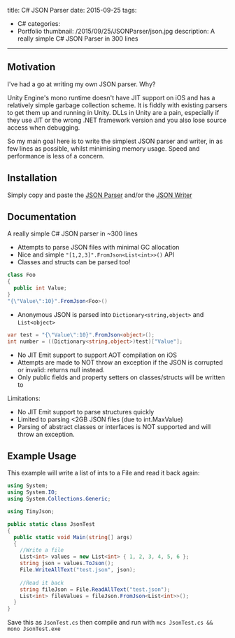 title: C# JSON Parser
date: 2015-09-25
tags:
- C#
categories:
- Portfolio
thumbnail: /2015/09/25/JSONParser/json.jpg
description: A really simple C# JSON Parser in 300 lines
---

## Motivation

I've had a go at writing my own JSON parser. Why?

Unity Engine's mono runtime doesn't have JIT support on iOS and has a relatively simple garbage collection scheme. It is fiddly with existing parsers to get them up and running in Unity. DLLs in Unity are a pain, especially if they use JIT or the wrong .NET framework version and you also lose source access when debugging.

So my main goal here is to write the simplest JSON parser and writer, in as few lines as possible, whilst minimising memory usage. Speed and performance is less of a concern.

## Installation

Simply copy and paste the [JSON Parser](https://raw.githubusercontent.com/zanders3/json/master/src/JSONParser.cs) and/or the [JSON Writer](https://raw.githubusercontent.com/zanders3/json/master/src/JSONWriter.cs)

## Documentation

A really simple C# JSON parser in ~300 lines
- Attempts to parse JSON files with minimal GC allocation
- Nice and simple `"[1,2,3]".FromJson<List<int>>()` API
- Classes and structs can be parsed too!
```csharp
class Foo 
{ 
  public int Value;
}
"{\"Value\":10}".FromJson<Foo>()
```
- Anonymous JSON is parsed into `Dictionary<string,object>` and `List<object>`
```csharp
var test = "{\"Value\":10}".FromJson<object>();
int number = ((Dictionary<string,object>)test)["Value"];
```
- No JIT Emit support to support AOT compilation on iOS
- Attempts are made to NOT throw an exception if the JSON is corrupted or invalid: returns null instead.
- Only public fields and property setters on classes/structs will be written to

Limitations:
- No JIT Emit support to parse structures quickly
- Limited to parsing <2GB JSON files (due to int.MaxValue)
- Parsing of abstract classes or interfaces is NOT supported and will throw an exception.

## Example Usage

This example will write a list of ints to a File and read it back again:
```csharp
using System;
using System.IO;
using System.Collections.Generic;

using TinyJson;

public static class JsonTest
{
  public static void Main(string[] args)
  {
    //Write a file
    List<int> values = new List<int> { 1, 2, 3, 4, 5, 6 };
    string json = values.ToJson();
    File.WriteAllText("test.json", json);
    
    //Read it back
    string fileJson = File.ReadAllText("test.json");
    List<int> fileValues = fileJson.FromJson<List<int>>();
  }
}
```
Save this as `JsonTest.cs` then compile and run with `mcs JsonTest.cs && mono JsonTest.exe`

